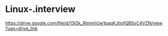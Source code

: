 # Linux-.interview
https://drive.google.com/file/d/13I2k_RtnmiVJw1paqKJtiofQBSsC4VZN/view?usp=drive_link
